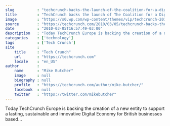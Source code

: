 ```yaml
---
slug          : "techcrunch-backs-the-launch-of-the-coalition-for-a-digital-economy-in-the-uk"
title         : "TechCrunch backs the launch of The Coalition for a Digital Economy in the UK"
image         : "https://s0.wp.com/wp-content/themes/vip/techcrunch-2013/assets/images/techcrunch.opengraph.default.png"
source        : "https://techcrunch.com/2010/03/05/techcrunch-backs-the-launch-of-the-coalition-for-a-digital-economy-in-the-uk/"
date          : "2010-03-05T16:57:49-03:00"
description   : "Today TechCrunch Europe is backing the creation of a new entity to support a lasting, sustainable and innovative Digital Economy for British businesses based..."
categories    : ['technology']
tags          : ['Tech Crunch']
site          :
    title     : "Tech Crunch"
    url       : "https://techcrunch.com"
    locale    : "en_US"
author        :
    name      : "Mike Butcher"
    image     : null
    biography : null
    profile   : "https://techcrunch.com/author/mike-butcher/"
    facebook  : null
    twitter   : "https://twitter.com/mikebutcher"
---
```


Today TechCrunch Europe is backing the creation of a new entity to support a lasting, sustainable and innovative Digital Economy for British businesses based...
